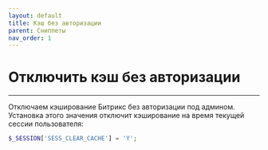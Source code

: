```yaml
---
layout: default
title: Кэш без авторизации
parent: Сниппеты
nav_order: 1
---
```


# Отключить кэш без авторизации

---

Отключаем кэширование Битрикс без авторизации под админом.\
Установка этого значения отключит кэширование на время текущей сессии пользователя:

```php
$_SESSION['SESS_CLEAR_CACHE'] = 'Y';
```
<br>
